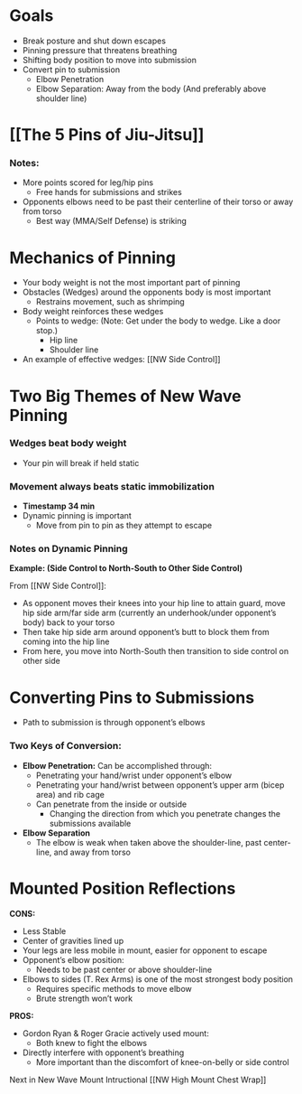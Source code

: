 # Goals

- Break posture and shut down escapes
- Pinning pressure that threatens breathing
- Shifting body position to move into submission
- Convert pin to submission
    - Elbow Penetration
    - Elbow Separation: Away from the body (And preferably above shoulder line)

# [[The 5 Pins of Jiu-Jitsu]]

### Notes:
- More points scored for leg/hip pins
    - Free hands for submissions and strikes
- Opponents elbows need to be past their centerline of their torso or away from torso
    - Best way (MMA/Self Defense) is striking

# Mechanics of Pinning

- Your body weight is not the most important part of pinning
- Obstacles (Wedges) around the opponents body is most important
    - Restrains movement, such as shrimping
- Body weight reinforces these wedges
    - Points to wedge: (Note: Get under the body to wedge. Like a door stop.)
        - Hip line
        - Shoulder line
-  An example of effective wedges: [[NW Side Control]]

# Two Big Themes of New Wave Pinning

### Wedges beat body weight

- Your pin will break if held static

### Movement always beats static immobilization

- **Timestamp 34 min**
- Dynamic pinning is important
    - Move from pin to pin as they attempt to escape

### Notes on Dynamic Pinning

**Example: (Side Control to North-South to Other Side Control)**

From [[NW Side Control]]:
- As opponent moves their knees into your hip line to attain guard, move hip side arm/far side arm (currently an underhook/under opponent’s body) back to your torso
- Then take hip side arm around opponent’s butt to block them from coming into the hip line
- From here, you move into North-South then transition to side control on other side

# Converting Pins to Submissions

- Path to submission is through opponent’s elbows

### Two Keys of Conversion:

- **Elbow Penetration:** Can be accomplished through:
    - Penetrating your hand/wrist under opponent’s elbow
    - Penetrating your hand/wrist between opponent’s upper arm (bicep area) and rib cage
    - Can penetrate from the inside or outside
        - Changing the direction from which you penetrate changes the submissions available
- **Elbow Separation**
    - The elbow is weak when taken above the shoulder-line, past center-line, and away from torso

# Mounted Position Reflections

**CONS:**

- Less Stable
- Center of gravities lined up
- Your legs are less mobile in mount, easier for opponent to escape
- Opponent’s elbow position:
    - Needs to be past center or above shoulder-line
- Elbows to sides (T. Rex Arms) is one of the most strongest body position
    - Requires specific methods to move elbow
    - Brute strength won’t work

**PROS:**

- Gordon Ryan & Roger Gracie actively used mount:
    - Both knew to fight the elbows
- Directly interfere with opponent’s breathing
    - More important than the discomfort of knee-on-belly or side control

Next in New Wave Mount Intructional [[NW High Mount Chest Wrap]]